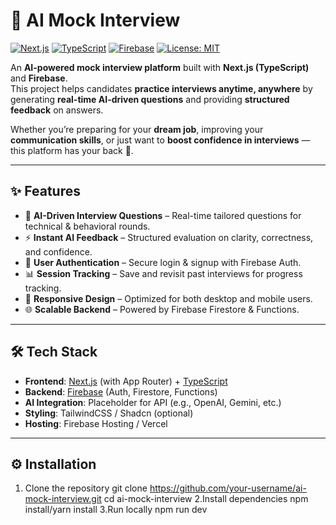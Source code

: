 # 🤖 AI Mock Interview

[![Next.js](https://img.shields.io/badge/Next.js-14-black?logo=next.js)](https://nextjs.org/)
[![TypeScript](https://img.shields.io/badge/TypeScript-3178C6?logo=typescript&logoColor=white)](https://www.typescriptlang.org/)
[![Firebase](https://img.shields.io/badge/Firebase-FFCA28?logo=firebase&logoColor=black)](https://firebase.google.com/)
[![License: MIT](https://img.shields.io/badge/License-MIT-green.svg)](LICENSE)

An **AI-powered mock interview platform** built with **Next.js (TypeScript)** and **Firebase**.  
This project helps candidates **practice interviews anytime, anywhere** by generating **real-time AI-driven questions** and providing **structured feedback** on answers.  

Whether you’re preparing for your **dream job**, improving your **communication skills**, or just want to **boost confidence in interviews** — this platform has your back 🚀.  

---

## ✨ Features

- 🎯 **AI-Driven Interview Questions** – Real-time tailored questions for technical & behavioral rounds.
- ⚡ **Instant AI Feedback** – Structured evaluation on clarity, correctness, and confidence.
- 🔑 **User Authentication** – Secure login & signup with Firebase Auth.
- 📊 **Session Tracking** – Save and revisit past interviews for progress tracking.
- 📱 **Responsive Design** – Optimized for both desktop and mobile users.
- 🌐 **Scalable Backend** – Powered by Firebase Firestore & Functions.

---

## 🛠 Tech Stack

- **Frontend**: [Next.js](https://nextjs.org/) (with App Router) + [TypeScript](https://www.typescriptlang.org/)
- **Backend**: [Firebase](https://firebase.google.com/) (Auth, Firestore, Functions)
- **AI Integration**: Placeholder for API (e.g., OpenAI, Gemini, etc.)
- **Styling**: TailwindCSS / Shadcn (optional)
- **Hosting**: Firebase Hosting / Vercel

---

## ⚙️ Installation

1. Clone the repository
   git clone https://github.com/your-username/ai-mock-interview.git
   cd ai-mock-interview
2.Install dependencies
  npm install/yarn install
3.Run locally
  npm run dev
